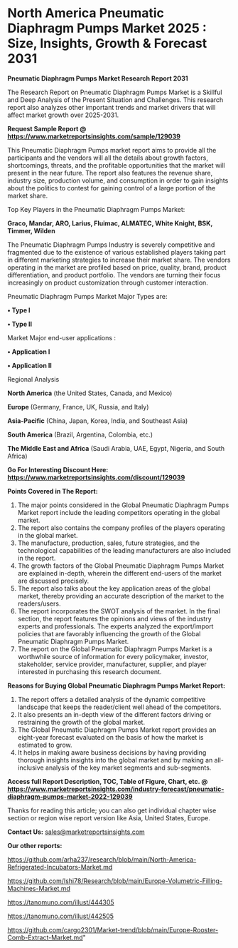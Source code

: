# North America Pneumatic Diaphragm Pumps Market 2025 : Size, Insights, Growth & Forecast 2031

<strong>Pneumatic Diaphragm Pumps Market Research Report 2031</strong>

The Research Report on Pneumatic Diaphragm Pumps Market is a Skillful and Deep Analysis of the Present Situation and Challenges. This research report also analyzes other important trends and market drivers that will affect market growth over 2025-2031.

<strong>Request Sample Report @ <a href=https://www.marketreportsinsights.com/sample/129039>https://www.marketreportsinsights.com/sample/129039</a></strong>

This Pneumatic Diaphragm Pumps market report aims to provide all the participants and the vendors will all the details about growth factors, shortcomings, threats, and the profitable opportunities that the market will present in the near future. The report also features the revenue share, industry size, production volume, and consumption in order to gain insights about the politics to contest for gaining control of a large portion of the market share.

Top Key Players in the Pneumatic Diaphragm Pumps Market:

<strong>Graco, Mandar, ARO, Larius, Fluimac, ALMATEC, White Knight, BSK, Timmer, Wilden</strong>

The Pneumatic Diaphragm Pumps Industry is severely competitive and fragmented due to the existence of various established players taking part in different marketing strategies to increase their market share. The vendors operating in the market are profiled based on price, quality, brand, product differentiation, and product portfolio. The vendors are turning their focus increasingly on product customization through customer interaction.

Pneumatic Diaphragm Pumps Market Major Types are:

<strong>• Type I

• Type II</strong>

Market Major end-user applications :

<strong>• Application I

• Application II</strong>

Regional Analysis

</u><strong><b>North America</b></strong> (the United States, Canada, and Mexico)

<strong><b>Europe </b></strong>(Germany, France, UK, Russia, and Italy)

<strong><b>Asia-Pacific</b></strong> (China, Japan, Korea, India, and Southeast Asia)

<strong><b>South America</b></strong> (Brazil, Argentina, Colombia, etc.)

<strong><b>The Middle East and Africa</b></strong> (Saudi Arabia, UAE, Egypt, Nigeria, and South Africa)

<strong>Go For Interesting Discount Here: <a href=https://www.marketreportsinsights.com/discount/129039>https://www.marketreportsinsights.com/discount/129039</a></strong>

<strong>Points Covered in The Report:</strong>
<ol>
  <li>The major points considered in the Global Pneumatic Diaphragm Pumps Market report include the leading competitors operating in the global market.</li>
  <li>The report also contains the company profiles of the players operating in the global market.</li>
  <li>The manufacture, production, sales, future strategies, and the technological capabilities of the leading manufacturers are also included in the report.</li>
  <li>The growth factors of the Global Pneumatic Diaphragm Pumps Market are explained in-depth, wherein the different end-users of the market are discussed precisely.</li>
  <li>The report also talks about the key application areas of the global market, thereby providing an accurate description of the market to the readers/users.</li>
  <li>The report incorporates the SWOT analysis of the market. In the final section, the report features the opinions and views of the industry experts and professionals. The experts analyzed the export/import policies that are favorably influencing the growth of the Global Pneumatic Diaphragm Pumps Market.</li>
  <li>The report on the Global Pneumatic Diaphragm Pumps Market is a worthwhile source of information for every policymaker, investor, stakeholder, service provider, manufacturer, supplier, and player interested in purchasing this research document.</li>
</ol>
<strong>Reasons for Buying Global Pneumatic Diaphragm Pumps Market Report:</strong>

<ol>
  <li>The report offers a detailed analysis of the dynamic competitive landscape that keeps the reader/client well ahead of the competitors.</li>
  <li>It also presents an in-depth view of the different factors driving or restraining the growth of the global market.</li>
  <li>The Global Pneumatic Diaphragm Pumps Market report provides an eight-year forecast evaluated on the basis of how the market is estimated to grow.</li>
  <li>It helps in making aware business decisions by having providing thorough insights insights into the global market and by making an all-inclusive analysis of the key market segments and sub-segments.</li>
</ol>
<strong>Access full Report Description, TOC, Table of Figure, Chart, etc. @ <a href=https://www.marketreportsinsights.com/industry-forecast/pneumatic-diaphragm-pumps-market-2022-129039>https://www.marketreportsinsights.com/industry-forecast/pneumatic-diaphragm-pumps-market-2022-129039</a></strong>


Thanks for reading this article; you can also get individual chapter wise section or region wise report version like Asia, United States, Europe.

<strong>Contact Us:</strong>
sales@marketreportsinsights.com

<strong>Our other reports:</strong>

<a href=https://github.com/arha237/research/blob/main/North-America-Refrigerated-Incubators-Market.md>https://github.com/arha237/research/blob/main/North-America-Refrigerated-Incubators-Market.md</a>

<a href=https://github.com/Ishi78/Research/blob/main/Europe-Volumetric-Filling-Machines-Market.md>https://github.com/Ishi78/Research/blob/main/Europe-Volumetric-Filling-Machines-Market.md</a>

<a href=https://tanomuno.com/illust/444305>https://tanomuno.com/illust/444305</a>

<a href=https://tanomuno.com/illust/442505>https://tanomuno.com/illust/442505</a>

<a href=https://github.com/cargo2301/Market-trend/blob/main/Europe-Rooster-Comb-Extract-Market.md>https://github.com/cargo2301/Market-trend/blob/main/Europe-Rooster-Comb-Extract-Market.md</a>"
